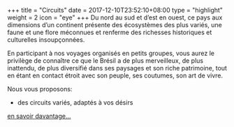 +++
title = "Circuits"
date = 2017-12-10T23:52:10+08:00
type = "highlight"
weight = 2
icon = "eye"
+++
Du nord au sud et d’est en ouest, ce pays aux dimensions d’un continent présente des écosystèmes des plus variés, une faune et une flore méconnues et renferme des richesses historiques et culturelles insoupçonnées.

En participant à nos voyages organisés en petits groupes, vous aurez le privilège de connaître ce que le Brésil a de plus merveilleux, de plus inattendu, de plus diversifié dans ses paysages et son riche patrimoine, tout en étant en contact étroit avec son peuple, ses coutumes, son art de vivre.

Nous vous proposons:

* des circuits variés, adaptés à vos désirs

[en savoir davantage...](/circuits)
